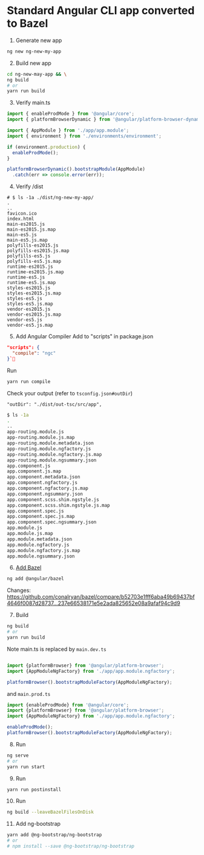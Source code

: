# Standard Angular CLI app converted to Bazel

1. Generate new app
```bash
ng new ng-new-my-app
```

2. Build new app
```bash
cd ng-new-may-app && \
ng build
# or
yarn run build
```

3. Verify main.ts
```typescript
import { enableProdMode } from '@angular/core';
import { platformBrowserDynamic } from '@angular/platform-browser-dynamic';

import { AppModule } from './app/app.module';
import { environment } from './environments/environment';

if (environment.production) {
  enableProdMode();
}

platformBrowserDynamic().bootstrapModule(AppModule)
  .catch(err => console.error(err));
```

4. Verify /dist
```
# $ ls -1a ./dist/ng-new-my-app/
.
..
favicon.ico
index.html
main-es2015.js
main-es2015.js.map
main-es5.js
main-es5.js.map
polyfills-es2015.js
polyfills-es2015.js.map
polyfills-es5.js
polyfills-es5.js.map
runtime-es2015.js
runtime-es2015.js.map
runtime-es5.js
runtime-es5.js.map
styles-es2015.js
styles-es2015.js.map
styles-es5.js
styles-es5.js.map
vendor-es2015.js
vendor-es2015.js.map
vendor-es5.js
vendor-es5.js.map
```

5. Add Angular Compiler
Add to "scripts" in package.json

```json
"scripts": {
  "compile": "ngc"
}`
```

Run
```bash
yarn run compile
```

Check your output (refer to `tsconfig.json#outDir`)
```
"outDir": "./dist/out-tsc/src/app",
```
```bash
$ ls -1a
.
..
app-routing.module.js
app-routing.module.js.map
app-routing.module.metadata.json
app-routing.module.ngfactory.js
app-routing.module.ngfactory.js.map
app-routing.module.ngsummary.json
app.component.js
app.component.js.map
app.component.metadata.json
app.component.ngfactory.js
app.component.ngfactory.js.map
app.component.ngsummary.json
app.component.scss.shim.ngstyle.js
app.component.scss.shim.ngstyle.js.map
app.component.spec.js
app.component.spec.js.map
app.component.spec.ngsummary.json
app.module.js
app.module.js.map
app.module.metadata.json
app.module.ngfactory.js
app.module.ngfactory.js.map
app.module.ngsummary.json
```

6. [Add Bazel](https://angular.io/guide/bazel)
```bash
ng add @angular/bazel
```

Changes: https://github.com/conalryan/bazel/compare/b52703e1fff6aba49b69437bf4646f0087d28737...237e66538171e5e2ada825652e08a9afaf94c9d9

7. Build
```bash
ng build
# or
yarn run build
```

Note main.ts is replaced by 
`main.dev.ts`
````typescript

import {platformBrowser} from '@angular/platform-browser';
import {AppModuleNgFactory} from './app/app.module.ngfactory';

platformBrowser().bootstrapModuleFactory(AppModuleNgFactory);
````
and
`main.prod.ts`
````typescript
import {enableProdMode} from '@angular/core';
import {platformBrowser} from '@angular/platform-browser';
import {AppModuleNgFactory} from './app/app.module.ngfactory';

enableProdMode();
platformBrowser().bootstrapModuleFactory(AppModuleNgFactory);
````

8. Run
```bash
ng serve
# or
yarn run start
```

9. Run
```bash
yarn run postinstall
```

10. Run
````bash
ng build --leaveBazelFilesOnDisk
````

11. Add ng-bootstrap
```bash
yarn add @ng-bootstrap/ng-bootstrap
# or
# npm install --save @ng-bootstrap/ng-bootstrap
```

